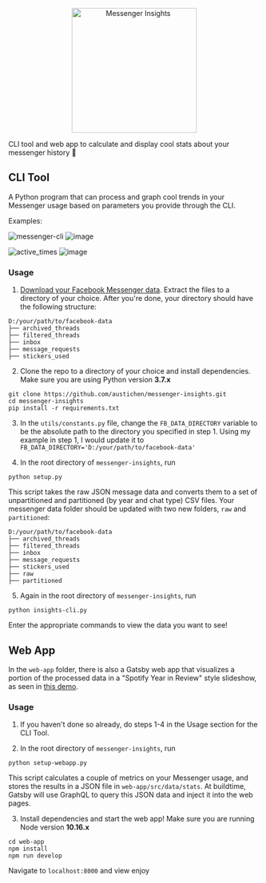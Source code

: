 <p align="center">
    <img alt="Messenger Insights" src="https://user-images.githubusercontent.com/35405685/72289479-3802a080-3619-11ea-91a2-e74b6f39aba5.png" width="250" />
</p>

CLI tool and web app to calculate and display cool stats about your messenger history 👀

## CLI Tool

A Python program that can process and graph cool trends in your Messenger usage based on parameters you provide through the CLI.

Examples:

![messenger-cli](https://user-images.githubusercontent.com/35405685/71392995-5eb05700-25d8-11ea-8257-7d536fd77516.gif)
![image](https://user-images.githubusercontent.com/35405685/71393067-b6e75900-25d8-11ea-83cf-f869c1492f9b.png)

![active_times](https://user-images.githubusercontent.com/35405685/71400004-7e08ad80-25f3-11ea-972b-c8b0b396e223.gif)
![image](https://user-images.githubusercontent.com/35405685/71400035-8eb92380-25f3-11ea-9273-0a45d8c584bf.png)

### Usage

1. [Download your Facebook Messenger data](https://www.zapptales.com/en/download-facebook-messenger-chat-history-how-to/). Extract the files to a directory of your choice. After you're done, your directory should have the following structure:
```
D:/your/path/to/facebook-data
├── archived_threads
├── filtered_threads
├── inbox
├── message_requests
├── stickers_used
```

2. Clone the repo to a directory of your choice and install dependencies. Make sure you are using Python version **3.7.x**

```
git clone https://github.com/austichen/messenger-insights.git
cd messenger-insights
pip install -r requirements.txt
```

3. In the `utils/constants.py` file, change the `FB_DATA_DIRECTORY` variable to be the absolute path to the directory you specified in step 1. Using my example in step 1, I would update it to `FB_DATA_DIRECTORY='D:/your/path/to/facebook-data'`

4. In the root directory of `messenger-insights`, run
```
python setup.py
```
This script takes the raw JSON message data and converts them to a set of unpartitioned and partitioned (by year and chat type) CSV files. Your messenger data folder should be updated with two new folders, `raw` and `partitioned`:
```
D:/your/path/to/facebook-data
├── archived_threads
├── filtered_threads
├── inbox
├── message_requests
├── stickers_used
├── raw
├── partitioned
```

5. Again in the root directory of `messenger-insights`, run
```
python insights-cli.py
```

Enter the appropriate commands to view the data you want to see!

## Web App

In the `web-app` folder, there is also a Gatsby web app that visualizes a portion of the processed data in a "Spotify Year in Review" style slideshow, as seen in [this demo](https://messenger-insights-demo.netlify.com/).

### Usage

1. If you haven't done so already, do steps 1-4 in the Usage section for the CLI Tool.

2. In the root directory of `messenger-insights`, run
```
python setup-webapp.py
```
This script calculates a couple of metrics on your Messenger usage, and stores the results in a JSON file in `web-app/src/data/stats`. At buildtime, Gatsby will use GraphQL to query this JSON data and inject it into the web pages.

3. Install dependencies and start the web app! Make sure you are running Node version **10.16.x**
```
cd web-app
npm install
npm run develop
```
Navigate to `localhost:8000` and view enjoy

